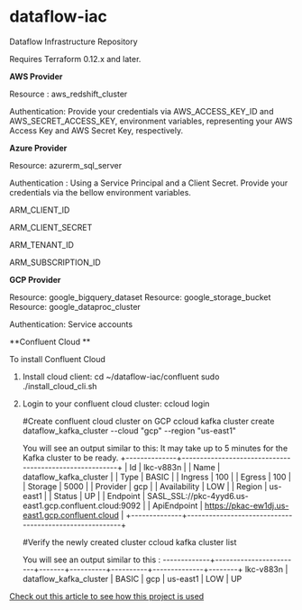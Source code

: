 # dataflow-iac
Dataflow Infrastructure Repository

Requires Terraform 0.12.x and later.

**AWS Provider**

Resource : aws_redshift_cluster

Authentication: Provide your credentials via  AWS_ACCESS_KEY_ID and AWS_SECRET_ACCESS_KEY, environment variables, representing your AWS Access Key and AWS Secret Key, respectively.

**Azure Provider**

Resource: azurerm_sql_server

Authentication : Using a Service Principal and a Client Secret. Provide your credentials via the bellow  environment variables.

ARM_CLIENT_ID

ARM_CLIENT_SECRET

ARM_TENANT_ID

ARM_SUBSCRIPTION_ID
 
 **GCP Provider**
 
 Resource: google_bigquery_dataset
 Resource: google_storage_bucket
 Resource: google_dataproc_cluster
 
 Authentication: Service accounts 
 
  **Confluent Cloud **

   To install Confluent Cloud 
   1. Install cloud client: 
      cd ~/dataflow-iac/confluent
      sudo ./install_cloud_cli.sh
   2. Login to your confluent cloud cluster:
       ccloud login
       
       #Create confluent cloud cluster on GCP
       ccloud kafka cluster create dataflow_kafka_cluster --cloud "gcp" --region "us-east1"
       
       You will see an output similar to this:
       It may take up to 5 minutes for the Kafka cluster to be ready.
        +--------------+--------------------------------------------------------+
        | Id           | lkc-v883n                                              |
        | Name         | dataflow_kafka_cluster                                 |
        | Type         | BASIC                                                  |
        | Ingress      |                                                    100 |
        | Egress       |                                                    100 |
        | Storage      |                                                   5000 |
        | Provider     | gcp                                                    |
        | Availability | LOW                                                    |
        | Region       | us-east1                                               |
        | Status       | UP                                                     |
        | Endpoint     | SASL_SSL://pkc-4yyd6.us-east1.gcp.confluent.cloud:9092 |
        | ApiEndpoint  | https://pkac-ew1dj.us-east1.gcp.confluent.cloud        |
        +--------------+--------------------------------------------------------+
        
        #Verify the newly created cluster
        ccloud kafka cluster list
        
        You will see an output similar to this :
        -------------+------------------------+-------+----------+----------+--------------+--------+
    lkc-v883n | dataflow_kafka_cluster | BASIC | gcp      | us-east1 | LOW          | UP
        

 [Check out this article to see how this project is used](https://medium.com/@kapilsreed/build-a-hybrid-multi-cloud-data-lake-and-perform-data-processing-using-apache-spark-ecabedd54882)

